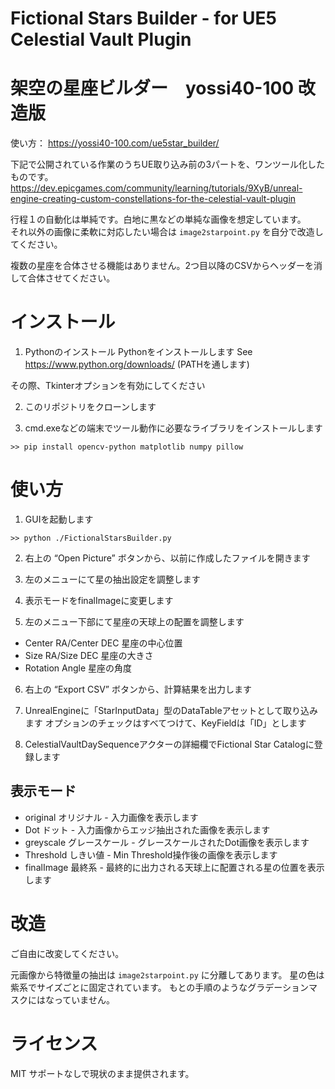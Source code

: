 # Fictional Stars Builder - for UE5 Celestial Vault Plugin
#  架空の星座ビルダー　yossi40-100 改造版

使い方： https://yossi40-100.com/ue5star_builder/


下記で公開されている作業のうちUE取り込み前の3パートを、ワンツール化したものです。
https://dev.epicgames.com/community/learning/tutorials/9XyB/unreal-engine-creating-custom-constellations-for-the-celestial-vault-plugin

行程１の自動化は単純です。白地に黒などの単純な画像を想定しています。  
それ以外の画像に柔軟に対応したい場合は `image2starpoint.py` を自分で改造してください。


複数の星座を合体させる機能はありません。2つ目以降のCSVからヘッダーを消して合体させてください。


# インストール

1. Pythonのインストール
Pythonをインストールします See https://www.python.org/downloads/ (PATHを通します)

その際、Tkinterオプションを有効にしてください

2. このリポジトリをクローンします

3. cmd.exeなどの端末でツール動作に必要なライブラリをインストールします

```
>> pip install opencv-python matplotlib numpy pillow
```

# 使い方

1. GUIを起動します

```
>> python ./FictionalStarsBuilder.py
```

2. 右上の “Open Picture” ボタンから、以前に作成したファイルを開きます

3. 左のメニューにて星の抽出設定を調整します

4. 表示モードをfinalImageに変更します

5. 左のメニュー下部にて星座の天球上の配置を調整します

 - Center RA/Center DEC 星座の中心位置
 - Size RA/Size DEC 星座の大きさ
 - Rotation Angle 星座の角度

6. 右上の “Export CSV” ボタンから、計算結果を出力します

7. UnrealEngineに「StarInputData」型のDataTableアセットとして取り込みます
  オプションのチェックはすべてつけて、KeyFieldは「ID」とします

8. CelestialVaultDaySequenceアクターの詳細欄でFictional Star Catalogに登録します


## 表示モード

- original オリジナル - 入力画像を表示します
- Dot ドット - 入力画像からエッジ抽出された画像を表示します
- greyscale グレースケール - グレースケールされたDot画像を表示します
- Threshold しきい値 - Min Threshold操作後の画像を表示します
- finalImage 最終系 - 最終的に出力される天球上に配置される星の位置を表示します


# 改造
ご自由に改変してください。

元画像から特徴量の抽出は `image2starpoint.py` に分離してあります。
星の色は紫系でサイズごとに固定されています。
もとの手順のようなグラデーションマスクにはなっていません。


# ライセンス
MIT
サポートなしで現状のまま提供されます。